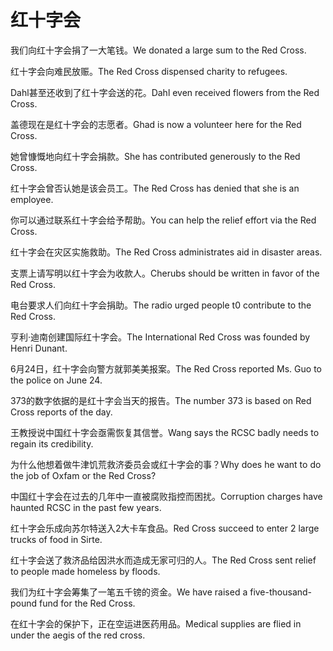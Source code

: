 # 红十字会

<p><span class="chinese">我们向红十字会捐了一大笔钱。</span><span class="english">We donated a large sum to the Red Cross.</span></p>

<p><span class="chinese">红十字会向难民放赈。</span><span class="english">The Red Cross dispensed charity to refugees.</span></p>

<p><span class="chinese">Dahl甚至还收到了红十字会送的花。</span><span class="english">Dahl even received flowers from the Red Cross.</span></p>

<p><span class="chinese">盖德现在是红十字会的志愿者。</span><span class="english">Ghad is now a volunteer here for the Red Cross.</span></p>

<p><span class="chinese">她曾慷慨地向红十字会捐款。</span><span class="english">She has contributed generously to the Red Cross.</span></p>

<p><span class="chinese">红十字会曾否认她是该会员工。</span><span class="english">The Red Cross has denied that she is an employee.</span></p>

<p><span class="chinese">你可以通过联系红十字会给予帮助。</span><span class="english">You can help the relief effort via the Red Cross.</span></p>

<p><span class="chinese">红十字会在灾区实施救助。</span><span class="english">The Red Cross administrates aid in disaster areas.</span></p>

<p><span class="chinese">支票上请写明以红十字会为收款人。</span><span class="english">Cherubs should be written in favor of the Red Cross.</span></p>

<p><span class="chinese">电台要求人们向红十字会捐助。</span><span class="english">The radio urged people t0 contribute to the Red Cross.</span></p>

<p><span class="chinese">亨利·迪南创建国际红十字会。</span><span class="english">The International Red Cross was founded by Henri Dunant.</span></p>

<p><span class="chinese">6月24日，红十字会向警方就郭美美报案。</span><span class="english">The Red Cross reported Ms. Guo to the police on June 24.</span></p>

<p><span class="chinese">373的数字依据的是红十字会当天的报告。</span><span class="english">The number 373 is based on Red Cross reports of the day.</span></p>

<p><span class="chinese">王教授说中国红十字会亟需恢复其信誉。</span><span class="english">Wang says the RCSC badly needs to regain its credibility.</span></p>

<p><span class="chinese">为什么他想着做牛津饥荒救济委员会或红十字会的事？</span><span class="english">Why does he want to do the job of Oxfam or the Red Cross?</span></p>

<p><span class="chinese">中国红十字会在过去的几年中一直被腐败指控而困扰。</span><span class="english">Corruption charges have haunted RCSC in the past few years.</span></p>

<p><span class="chinese">红十字会乐成向苏尔特送入2大卡车食品。</span><span class="english">Red Cross succeed to enter 2 large trucks of food in Sirte.</span></p>

<p><span class="chinese">红十字会送了救济品给因洪水而造成无家可归的人。</span><span class="english">The Red Cross sent relief to people made homeless by floods.</span></p>

<p><span class="chinese">我们为红十字会筹集了一笔五千镑的资金。</span><span class="english">We have raised a five-thousand-pound fund for the Red Cross.</span></p>

<p><span class="chinese">在红十字会的保护下，正在空运进医药用品。</span><span class="english">Medical supplies are flied in under the aegis of the red cross.</span></p>

